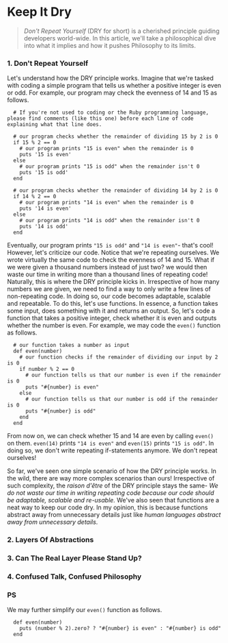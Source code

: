 # Keep It Dry

> *Don't Repeat Yourself* (DRY for short) is a cherished principle guiding developers world-wide. In this article, we'll take a philosophical dive into what it implies and how it pushes Philosophy to its limits.

### 1. Don't Repeat Yourself

  Let's understand how the DRY principle works. Imagine that we're tasked with coding a simple program that tells us whether a positive integer is even or odd. For example, our program may check the evenness of 14 and 15 as follows.


```
  # If you're not used to coding or the Ruby programming language, please find comments (like this one) before each line of code explaining what that line does.

  # our program checks whether the remainder of dividing 15 by 2 is 0
  if 15 % 2 == 0
    # our program prints "15 is even" when the remainder is 0
    puts '15 is even'
  else
    # our program prints "15 is odd" when the remainder isn't 0
    puts '15 is odd'
  end

  # our program checks whether the remainder of dividing 14 by 2 is 0
  if 14 % 2 == 0
    # our program prints "14 is even" when the remainder is 0
    puts '14 is even'
  else
    # our program prints "14 is odd" when the remainder isn't 0
    puts '14 is odd'
  end
```


  Eventually, our program prints `"15 is odd"` and `"14 is even"`- that's cool! However, let's criticize our code. Notice that we're repeating ourselves. We wrote virtually the same code to check the evenness of 14 and 15. What if we were given a thousand numbers instead of just two? we would then waste our time in writing more than a thousand lines of repeating code! Naturally, this is where the DRY principle kicks in. Irrespective of how many numbers we are given, we need to find a way to only write a few lines of non-repeating code. In doing so, our code becomes adaptable, scalable and repeatable. To do this, let's use functions. In essence, a function takes some input, does something with it and returns an output. So, let's code a function that takes a positive integer, check whether it is even and outputs whether the number is even. For example, we may code the `even()` function as follows.


```
  # our function takes a number as input
  def even(number)
    # our function checks if the remainder of dividing our input by 2 is 0
    if number % 2 == 0
      # our function tells us that our number is even if the remainder is 0
      puts "#{number} is even"
    else
      # our function tells us that our number is odd if the remainder is 0
      puts "#{number} is odd"
    end
  end
```

  From now on, we can check whether 15 and 14 are even by calling `even()` on them. `even(14)` prints `"14 is even"` and `even(15)` prints `"15 is odd"`. In doing so, we don't write repeating if-statements anymore. We don't repeat ourselves!


  So far, we've seen one simple scenario of how the DRY principle works. In the wild, there are way more complex scenarios than ours! Irrespective of such complexity, the *raison d'être* of the DRY principle stays the same- *We do not waste our time in writing repeating code because our code should be adaptable, scalable and re-usable.* We've also seen that functions are a neat way to keep our code dry. In my opinion, this is because functions abstract away from unnecessary details just like *human languages abstract away from unnecessary details*.


### 2. Layers Of Abstractions

### 3. Can The Real Layer Please Stand Up?

### 4. Confused Talk, Confused Philosophy


### PS

  We may further simplify our `even()` function as follows.


```
  def even(number)
    puts (number % 2).zero? ? "#{number} is even" : "#{number} is odd"
  end
```
